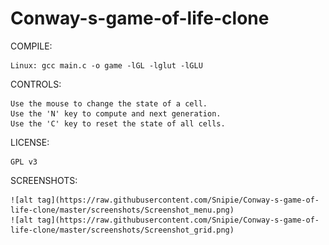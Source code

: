 # Conway-s-game-of-life-clone
COMPILE:

	Linux: gcc main.c -o game -lGL -lglut -lGLU
CONTROLS:

	Use the mouse to change the state of a cell.
	Use the 'N' key to compute and next generation.
	Use the 'C' key to reset the state of all cells.
	
LICENSE:

	GPL v3

SCREENSHOTS:

	![alt tag](https://raw.githubusercontent.com/Snipie/Conway-s-game-of-life-clone/master/screenshots/Screenshot_menu.png)
	![alt tag](https://raw.githubusercontent.com/Snipie/Conway-s-game-of-life-clone/master/screenshots/Screenshot_grid.png)
